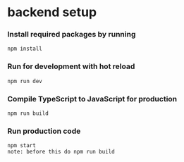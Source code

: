 # backend setup

### Install required packages by running

```
npm install
```

### Run for development with hot reload

```
npm run dev
```

### Compile TypeScript to JavaScript for production

```
npm run build
```

### Run production code

```
npm start
note: before this do npm run build
```
